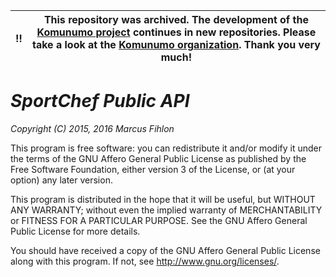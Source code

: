 :bangbang: | This repository was archived. The development of the [Komunumo project](https://www.komunumo.org/) continues in new repositories. Please take a look at the [Komunumo organization](https://github.com/komunumo). Thank you very much!
------------ | -------------

*SportChef Public API*
======================

*Copyright (C) 2015, 2016 Marcus Fihlon*

This program is free software: you can redistribute it and/or modify it under the terms of the GNU Affero General Public License as published by the Free Software Foundation, either version 3 of the License, or (at your option) any later version.

This program is distributed in the hope that it will be useful, but WITHOUT ANY WARRANTY; without even the implied warranty of MERCHANTABILITY or FITNESS FOR A PARTICULAR PURPOSE. See the GNU Affero General Public License for more details.

You should have received a copy of the GNU Affero General Public License along with this program.  If not, see <http://www.gnu.org/licenses/>.
